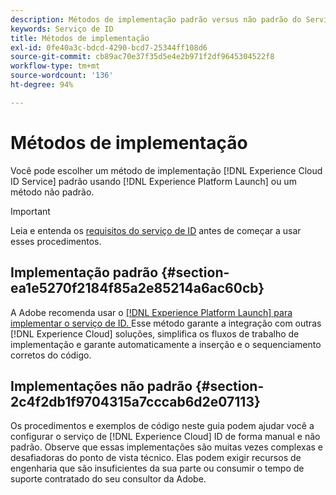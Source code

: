```yaml
---
description: Métodos de implementação padrão versus não padrão do Serviço de identidade da Experience Cloud.
keywords: Serviço de ID
title: Métodos de implementação
exl-id: 0fe40a3c-bdcd-4290-bcd7-25344ff108d6
source-git-commit: cb89ac70e37f35d5e4e2b971f2df9645304522f8
workflow-type: tm+mt
source-wordcount: '136'
ht-degree: 94%

---
```


# Métodos de implementação

Você pode escolher um método de implementação [!DNL Experience Cloud ID Service] padrão usando [!DNL Experience Platform Launch] ou um método não padrão.

>[!IMPORTANT]
>
>Leia e entenda os [requisitos do serviço de ID](../reference/requirements.md) antes de começar a usar esses procedimentos.

## Implementação padrão {#section-ea1e5270f2184f85a2e85214a6ac60cb}

A Adobe recomenda usar o [[!DNL Experience Platform Launch] para implementar o serviço de ID. ](https://experienceleague.adobe.com/docs/launch/using/implement/solutions/idservice-save.html) Esse método garante a integração com outras [!DNL Experience Cloud] soluções, simplifica os fluxos de trabalho de implementação e garante automaticamente a inserção e o sequenciamento corretos do código.

## Implementações não padrão {#section-2c4f2db1f9704315a7cccab6d2e07113}

Os procedimentos e exemplos de código neste guia podem ajudar você a configurar o serviço de [!DNL Experience Cloud] ID de forma manual e não padrão. Observe que essas implementações são muitas vezes complexas e desafiadoras do ponto de vista técnico. Elas podem exigir recursos de engenharia que são insuficientes da sua parte ou consumir o tempo de suporte contratado do seu consultor da Adobe.
